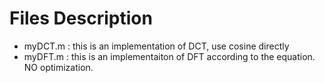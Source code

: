 # Files Description

+ myDCT.m : this is an implementation of DCT, use cosine directly
+ myDFT.m : this is an implementaiton of DFT according to the equation. NO optimization.
